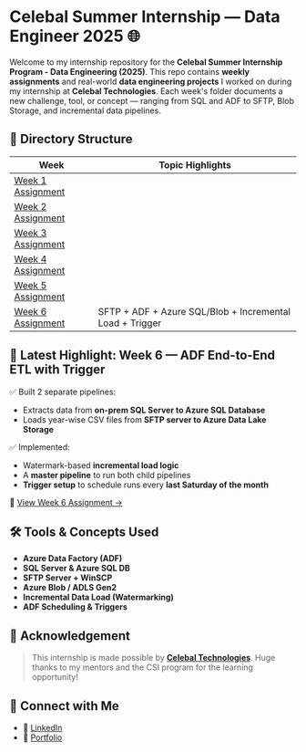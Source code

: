 # Celebal Summer Internship — Data Engineer 2025 🌐

Welcome to my internship repository for the **Celebal Summer Internship Program - Data Engineering (2025)**. This repo contains **weekly assignments** and real-world **data engineering projects** I worked on during my internship at **Celebal Technologies**. Each week's folder documents a new challenge, tool, or concept — ranging from SQL and ADF to SFTP, Blob Storage, and incremental data pipelines.



## 📁 Directory Structure

| Week | Topic Highlights |
|------|------------------|
| [Week 1 Assignment](./Week%201%20Assignment%20/py-if-else%20task.ipynb)
| [Week 2 Assignment](./Week%202%20Assignment/capitalize.ipynb)
| [Week 3 Assignment](./Week%203%20Assignment%20/week3.sql)
| [Week 4 Assignment](./week4assignment/Week4.md) 
| [Week 5 Assignment](./week5assignment/week5.md)
| [Week 6 Assignment](./week6assignment/week6.md) | SFTP + ADF + Azure SQL/Blob + Incremental Load + Trigger |



## 🚀 Latest Highlight: Week 6 — ADF End-to-End ETL with Trigger

✅ Built 2 separate pipelines:
- Extracts data from **on-prem SQL Server to Azure SQL Database**
- Loads year-wise CSV files from **SFTP server to Azure Data Lake Storage**

✅ Implemented:
- Watermark-based **incremental load logic**
- A **master pipeline** to run both child pipelines
- **Trigger setup** to schedule runs every **last Saturday of the month**

📌 [View Week 6 Assignment →](./week6assignment/week6.md)



## 🛠️ Tools & Concepts Used

- **Azure Data Factory (ADF)**
- **SQL Server & Azure SQL DB**
- **SFTP Server + WinSCP**
- **Azure Blob / ADLS Gen2**
- **Incremental Data Load (Watermarking)**
- **ADF Scheduling & Triggers**



## 🤝 Acknowledgement

> This internship is made possible by **[Celebal Technologies](https://www.celebaltech.com/)**. Huge thanks to my mentors and the CSI program for the learning opportunity!



## 🔗 Connect with Me

- 💼 [LinkedIn](https://www.linkedin.com/in/manan-pujara-62a51a300)
- 📂 [Portfolio](https://github.com/MananPoojara)
